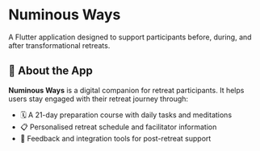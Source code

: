 # Numinous Ways

A Flutter application designed to support participants before, during, and after transformational retreats.

## 🧘 About the App

**Numinous Ways** is a digital companion for retreat participants. It helps users stay engaged with their retreat journey through:

- 🗓️ A 21-day preparation course with daily tasks and meditations  
- 📋 Personalised retreat schedule and facilitator information  
- 📝 Feedback and integration tools for post-retreat support  

